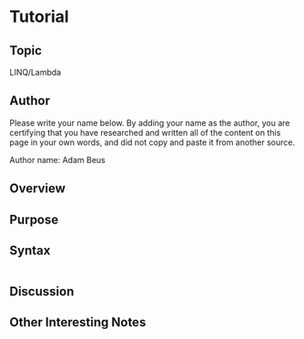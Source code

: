 # Tutorial
## Topic
LINQ/Lambda 

## Author
Please write your name below. By adding your name as the author, you are certifying that you have researched and written all of the content on this page in your own words, and did not copy and paste it from another source.

Author name: Adam Beus

## Overview


## Purpose


## Syntax


```

```


## Discussion


## Other Interesting Notes
